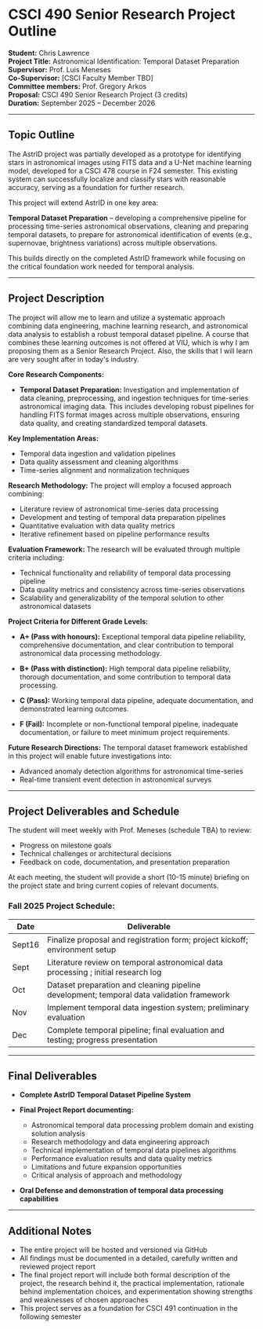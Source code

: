 # CSCI 490 Senior Research Project Outline

**Student:** Chris Lawrence  
**Project Title:** Astronomical Identification: Temporal Dataset Preparation  
**Supervisor:** Prof. Luis Meneses  
**Co-Supervisor:** [CSCI Faculty Member TBD]  
**Committee members:** Prof. Gregory Arkos  
**Proposal:** CSCI 490 Senior Research Project (3 credits)  
**Duration:** September 2025 – December 2026 

---

## Topic Outline

The AstrID project was partially developed as a prototype for identifying stars in astronomical images using FITS data and a U-Net machine learning model, developed for a CSCI 478 course in F24 semester. This existing system can successfully localize and classify stars with reasonable accuracy, serving as a foundation for further research.

This project will extend AstrID in one key area:

**Temporal Dataset Preparation** – developing a comprehensive pipeline for processing time-series astronomical observations, cleaning and preparing temporal datasets, to prepare for astronomical identification of events (e.g., supernovae, brightness variations) across multiple observations.

This builds directly on the completed AstrID framework while focusing on the critical foundation work needed for temporal analysis.

---

## Project Description

The project will allow me to learn and utilize a systematic approach combining data engineering, machine learning research, and astronomical data analysis to establish a robust temporal dataset pipeline. A course that combines these learning outcomes is not offered at VIU, which is why I am proposing them as a Senior Research Project. Also, the skills that I will learn are very sought after in today's industry.

**Core Research Components:**

* **Temporal Dataset Preparation:** Investigation and implementation of data cleaning, preprocessing, and ingestion techniques for time-series astronomical imaging data. This includes developing robust pipelines for handling FITS format images across multiple observations, ensuring data quality, and creating standardized temporal datasets.

**Key Implementation Areas:**
* Temporal data ingestion and validation pipelines
* Data quality assessment and cleaning algorithms
* Time-series alignment and normalization techniques

**Research Methodology:** The project will employ a focused approach combining:
* Literature review of astronomical time-series data processing
* Development and testing of temporal data preparation pipelines
* Quantitative evaluation with data quality metrics
* Iterative refinement based on pipeline performance results

**Evaluation Framework:** The research will be evaluated through multiple criteria including:
* Technical functionality and reliability of temporal data processing pipeline
* Data quality metrics and consistency across time-series observations
* Scalability and generalizability of the temporal solution to other astronomical datasets

**Project Criteria for Different Grade Levels:**

* **A+ (Pass with honours):** Exceptional temporal data pipeline reliability, comprehensive documentation, and clear contribution to temporal astronomical data processing methodology.

* **B+ (Pass with distinction):** High temporal data pipeline reliability, thorough documentation, and some contribution to temporal data processing.

* **C (Pass):** Working temporal data pipeline, adequate documentation, and demonstrated learning outcomes.

* **F (Fail):** Incomplete or non-functional temporal pipeline, inadequate documentation, or failure to meet minimum project requirements.

**Future Research Directions:** The temporal dataset framework established in this project will enable future investigations into:
* Advanced anomaly detection algorithms for astronomical time-series
* Real-time transient event detection in astronomical surveys

---

## Project Deliverables and Schedule

The student will meet weekly with Prof. Meneses (schedule TBA) to review:
- Progress on milestone goals
- Technical challenges or architectural decisions
- Feedback on code, documentation, and presentation preparation

At each meeting, the student will provide a short (10-15 minute) briefing on the project state and bring current copies of relevant documents.

### Fall 2025 Project Schedule:

| Date | Deliverable |
|------|-------------|
| Sept16 | Finalize proposal and registration form; project kickoff; environment setup |
| Sept | Literature review on temporal astronomical data processing ; initial research log |
| Oct | Dataset preparation and cleaning pipeline development; temporal data validation framework |
| Nov | Implement temporal data ingestion system; preliminary evaluation |
| Dec | Complete temporal pipeline; final evaluation and testing; progress presentation |

---

## Final Deliverables

* **Complete AstrID Temporal Dataset Pipeline System**

* **Final Project Report documenting:**
    * Astronomical temporal data processing problem domain and existing solution analysis
    * Research methodology and data engineering approach
    * Technical implementation of temporal data pipelines algorithms
    * Performance evaluation results and data quality metrics
    * Limitations and future expansion opportunities
    * Critical analysis of approach and methodology

* **Oral Defense and demonstration of temporal data processing capabilities**

---

## Additional Notes

* The entire project will be hosted and versioned via GitHub
* All findings must be documented in a detailed, carefully written and reviewed project report
* The final project report will include both formal description of the project, the research behind it, the practical implementation, rationale behind implementation choices, and experimentation showing strengths and weaknesses of chosen approaches
* This project serves as a foundation for CSCI 491 continuation in the following semester